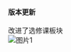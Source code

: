 #### 版本更新
改进了选修课板块  
![图片1](https://user-images.githubusercontent.com/75287415/124061468-76845900-da61-11eb-8993-daccc25f8380.png)
